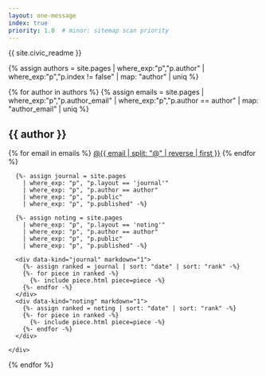 ```yaml
---
layout: one-message
index: true
priority: 1.0  # minor: sitemap scan priority
---
```


<section id="readme" class="content" markdown="1">
{{ site.civic_readme }}
</section>

{% assign authors = site.pages
  | where_exp:"p","p.author"
  | where_exp:"p","p.index != false"
  | map: "author"
  | uniq %}
<section id="authors">
{% for author in authors %}
  {% assign emails = site.pages
    | where_exp:"p","p.author_email"
    | where_exp:"p","p.author == author"
    | map: "author_email"
    | uniq %}

  <section id="{{ author | slugify }}">
    <h2>{{ author }}</h2>
    <div class="contacts">
      {% for email in emails %}
        <a href="mailto:{{ email }}">@{{ email | split: "@" | reverse | first }}</a>
      {% endfor %}
    </div>
    <div class="piece-list">

      {%- assign journal = site.pages
        | where_exp: "p", "p.layout == 'journal'"
        | where_exp: "p", "p.author == author"
        | where_exp: "p", "p.public"
        | where_exp: "p", "p.published" -%}

      {%- assign noting = site.pages
        | where_exp: "p", "p.layout == 'noting'"
        | where_exp: "p", "p.author == author"
        | where_exp: "p", "p.public"
        | where_exp: "p", "p.published" -%}

      <div data-kind="journal" markdown="1">
        {%- assign ranked = journal | sort: "date" | sort: "rank" -%}
        {%- for piece in ranked -%}
          {%- include piece.html piece=piece -%}
        {%- endfor -%}
      </div>
      <div data-kind="noting" markdown="1">
        {%- assign ranked = noting | sort: "date" | sort: "rank" -%}
        {%- for piece in ranked -%}
          {%- include piece.html piece=piece -%}
        {%- endfor -%}
      </div>

    </div>
  </section>

{% endfor %}
</section>
